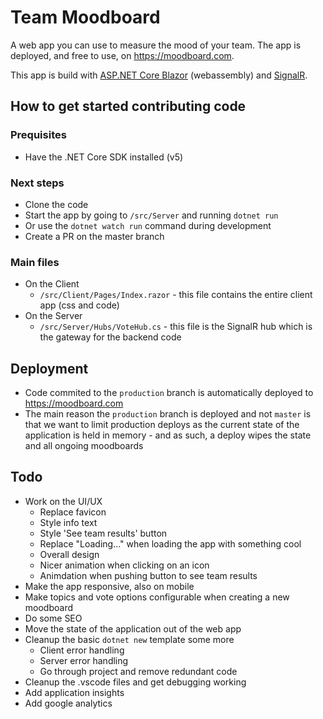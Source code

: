 # Team Moodboard

A web app you can use to measure the mood of your team. The app is deployed, and free to use, on https://moodboard.com.

This app is build with [ASP.NET Core Blazor](https://docs.microsoft.com/en-us/aspnet/core/blazor) (webassembly) and [SignalR](https://docs.microsoft.com/en-us/aspnet/core/signalr/introduction).

## How to get started contributing code

### Prequisites

- Have the .NET Core SDK installed (v5)

### Next steps

- Clone the code
- Start the app by going to `/src/Server` and running `dotnet run`
- Or use the `dotnet watch run` command during development
- Create a PR on the master branch

### Main files

- On the Client
  - `/src/Client/Pages/Index.razor` - this file contains the entire client app (css and code)
- On the Server
  - `/src/Server/Hubs/VoteHub.cs` - this file is the SignalR hub which is the gateway for the backend code

## Deployment

- Code commited to the `production` branch is automatically deployed to https://moodboard.com
- The main reason the `production` branch is deployed and not `master` is that we want to limit production deploys as the current state of the application is held in memory - and as such, a deploy wipes the state and all ongoing moodboards

## Todo

- Work on the UI/UX
  - Replace favicon
  - Style info text
  - Style 'See team results' button
  - Replace "Loading..." when loading the app with something cool
  - Overall design
  - Nicer animation when clicking on an icon
  - Animdation when pushing button to see team results
- Make the app responsive, also on mobile
- Make topics and vote options configurable when creating a new moodboard
- Do some SEO
- Move the state of the application out of the web app
- Cleanup the basic `dotnet new` template some more
  - Client error handling
  - Server error handling
  - Go through project and remove redundant code
- Cleanup the .vscode files and get debugging working
- Add application insights
- Add google analytics
